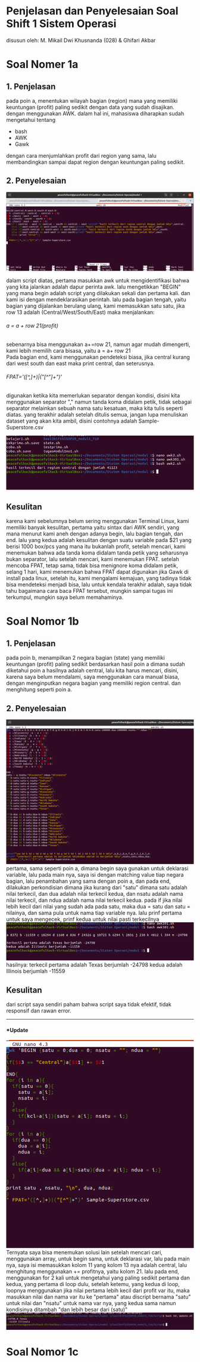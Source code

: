 # Penjelasan dan Penyelesaian Soal Shift 1 Sistem Operasi
disusun oleh: M. Mikail Dwi Khusnanda (028) & Ghifari Akbar


# Soal Nomer 1a
<h2>1. Penjelasan</h2>
pada poin a, menentukan wilayah bagian (region) mana yang memiliki keuntungan (profit) paling
sedikit dengan data yang sudah disajikan. dengan menggunakan AWK.
dalam hal ini, mahasiswa diharapkan sudah mengetahui tentang
<ul>
  <li>bash</li>
  <li>AWK</li>
  <li>Gawk</li>
</ul>
dengan cara menjumlahkan profit dari region yang sama, lalu membandingkan sampai dapat region dengan keuntungan paling sedikit.

<h2>2. Penyelesaian</h2>
<img src="dokumentasi/dokum1.png">
<p>dalam script diatas, pertama masukkan awk untuk mengidentifikasi bahwa yang kita jalankan adalah dapur perinta awk. lalu mengetikkan "BEGIN" yang mana begin adalah script yang dilakukan sekali dan pertama kali. dan kami isi dengan mendeklarasikan perintah. lalu pada bagian tengah, yaitu bagian yang dijalankan berulang ulang, kami memasukkan satu satu, jika row 13 adalah (Central/West/South/East) maka menjalankan:</p>
<h6>a = a + row 21(profit)</h6><p>sebenarnya bisa menggunakan a+=row 21, namun agar mudah dimengerti, kami lebih memilih cara bisasa, yaitu a = a+ row 21<br>Pada bagian end, kami menggunakan pendeteksi biasa, jika central kurang dari west south dan east maka print central, dan seterusnya.</p>
<h6>FPAT='([^,]+)|("[^"]+")'</h6>
<p>digunakan ketika kita memerlukan separator dengan kondisi, disini kita menggunakan separator "," namun tanda koma didalam petik, tidak sebagai separator melainkan sebuah nama satu kesatuan, maka kita tulis seperti diatas. yang terakhir adalah setelah ditulis semua, jangan lupa menuliskan dataset yang akan kita ambil, disini contohnya adalah Sample-Superstore.csv</p>

<img src="dokumentasi/dokum2.png">

<h2>Kesulitan</h2>
karena kami sebelumnya belum sering menggunakan Terminal Linux, kami memiliki banyak kesulitan, pertama yaitu sintax dari AWK sendiri, yang mana menurut kami aneh dengan adanya begin, lalu bagian tengah, dan end. lalu yang kedua adalah kesulitan dengan suatu variable pada $21 yang berisi  1000 box/pcs yang mana itu bukanlah profit, setelah mencari, kami menemukan bahwa ada tanda koma didalam tanda petik yang seharusnya bukan separator, lalu setelah mencari, kami menemukan FPAT. setelah mencoba FPAT, tetap sama, tidak bisa menignore koma didalam petik, selang 1 hari, kami menemukan bahwa FPAT dapat digunakan jika Gawk di install pada linux, setelah itu, kami mengalami kemajuan, yang tadinya tidak bisa mendeteksi menjadi bisa, lalu untuk kendala terakhir adalah, saya tidak tahu bagaimana cara baca FPAT tersebut, mungkin sampai tugas ini terkumpul, mungkin saya belum memahaminya.

# Soal Nomor 1b
<h2>1. Penjelasan</h2>
pada poin b, menampilkan 2 negara bagian (state) yang memiliki keuntungan (profit) paling sedikit berdasarkan hasil poin a dimana sudah diketahui poin a hasilnya adalah central, lalu kita harus mencari, disini, karena saya belum mendalami, saya menggunakan cara manual biasa, dengan menginputkan negara bagian yang memiliki region central. dan menghitung seperti poin a.

<h2>2. Penyelesaian</h2>
<img src="dokumentasi/dokum3.png">
pertama, sama seperti poin a, dimana begin saya gunakan untuk deklarasi variable, lalu pada main nya, saya isi dengan matching value tiap negara bagian, lalu penambahan yang sama dengan poin a, dan pada end, dilakukan perkondisian dimana jika kurang dari "satu" dimana satu adalah nilai terkecil, dan dua adalah nilai terkecil kedua, dan nsatu adalah nama nilai terkecil, dan ndua adalah nama nilai terkecil kedua.
pada if jika nilai lebih kecil dari nilai yang sudah ada pada satu, maka dua = satu dan satu = nilainya, dan sama pula untuk nama tiap variable nya.
lalu prinf pertama untuk saya mengecek, prinf kedua untuk nilai pasti terkecilnya
<img src="dokumentasi/dokum4.png">
hasilnya:
terkecil pertama adalah Texas berjumlah -24798
kedua adalah Illinois berjumlah -11559

<h2>Kesulitan</h2>
dari script saya sendiri paham bahwa script saya tidak efektif, tidak responsif dan rawan error.

<hr></hr>
<h4>*Update</h4>
<img src="dokumentasi/dokum5.png">
Ternyata saya bisa menemukan solusi lain setelah mencari cari, menggunakan array, untuk begin sama, untuk deklarasi var, lalu pada main nya, saya isi memasukkan kolom 11 yang kolom 13 nya adalah central, lalu menghitung menggunakan += profitnya, yaitu kolom 21.
lalu pada end, menggunakan for 2 kali untuk mengetahui yang paling sedikit pertama dan kedua, yang pertama di loop dulu, setelah ketemu, yang kedua di loop, loopnya menggunakan jika nilai pertama lebih kecil dari profit var itu, maka masukkan nilai dan nama var itu ke "pertama" atau discript bernama "satu" untuk nilai dan "nsatu" untuk nama var nya, yang kedua sama namun kondisinya ditambah "dan lebih besar dari (satu)"
<img src="dokumentasi/dokum6.png">

# Soal Nomor 1c
